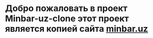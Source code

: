 # Добро пожаловать в проект Minbar-uz-clone этот проект является копией сайта [minbar.uz](https://www.minbar.uz/)
